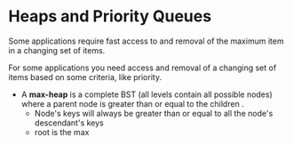 # Heaps and Priority Queues

Some applications require fast access to and removal of the maximum item in a changing set of items.&#x20;

For some applications you need access and removal of a changing set of items based on some criteria, like priority.

* A **max-heap** is a complete BST (all levels contain all possible nodes) where a parent node is greater than or equal to the children .
  * Node's keys will always be greater than or equal to all the node's descendant's keys
  * root is the max
